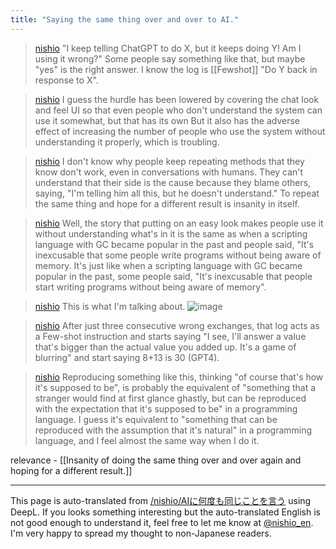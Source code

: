 ```yaml
---
title: "Saying the same thing over and over to AI."
---
```


> [nishio](https://twitter.com/nishio/status/1641411556687908869) "I keep telling ChatGPT to do X, but it keeps doing Y! Am I using it wrong?" Some people say something like that, but maybe "yes" is the right answer. I know the log is [[Fewshot]] "Do Y back in response to X".

> [nishio](https://twitter.com/nishio/status/1641412150429388800) I guess the hurdle has been lowered by covering the chat look and feel UI so that even people who don't understand the system can use it somewhat, but that has its own But it also has the adverse effect of increasing the number of people who use the system without understanding it properly, which is troubling.

> [nishio](https://twitter.com/nishio/status/1641474335193038849) I don't know why people keep repeating methods that they know don't work, even in conversations with humans. They can't understand that their side is the cause because they blame others, saying, "I'm telling him all this, but he doesn't understand." To repeat the same thing and hope for a different result is insanity in itself.

> [nishio](https://twitter.com/nishio/status/1641475801173618695) Well, the story that putting on an easy look makes people use it without understanding what's in it is the same as when a scripting language with GC became popular in the past and people said, "It's inexcusable that some people write programs without being aware of memory. It's just like when a scripting language with GC became popular in the past, some people said, "It's inexcusable that people start writing programs without being aware of memory".

> [nishio](https://twitter.com/nishio/status/1641627165061189637) This is what I'm talking about.
>  ![image](https://pbs.twimg.com/media/Fsg7LwbaAAAhZsA?format=jpg&name=medium#.png)

> [nishio](https://twitter.com/nishio/status/1641627846170009600) After just three consecutive wrong exchanges, that log acts as a Few-shot instruction and starts saying "I see, I'll answer a value that's bigger than the actual value you added up. It's a game of blurring" and start saying 8+13 is 30 (GPT4).

> [nishio](https://twitter.com/nishio/status/1641629385341165568) Reproducing something like this, thinking "of course that's how it's supposed to be", is probably the equivalent of "something that a stranger would find at first glance ghastly, but can be reproduced with the expectation that it's supposed to be" in a programming language. I guess it's equivalent to "something that can be reproduced with the assumption that it's natural" in a programming language, and I feel almost the same way when I do it.

relevance
    - [[Insanity of doing the same thing over and over again and hoping for a different result.]]

---
This page is auto-translated from [/nishio/AIに何度も同じことを言う](https://scrapbox.io/nishio/AIに何度も同じことを言う) using DeepL. If you looks something interesting but the auto-translated English is not good enough to understand it, feel free to let me know at [@nishio_en](https://twitter.com/nishio_en). I'm very happy to spread my thought to non-Japanese readers.